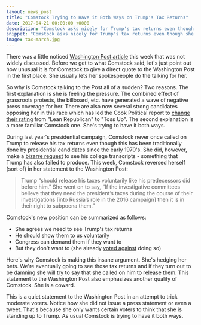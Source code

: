 ```yaml
---
layout: news_post
title: "Comstock Trying to Have it Both Ways on Trump's Tax Returns"
date: 2017-04-21 00:00:00 +0000
description: "Comstock asks nicely for Trump's tax returns even though she voted against a measure that would force Congress to demand them."
snippet: "Comstock asks nicely for Trump's tax returns even though she voted against a measure that would force Congress to demand them."
image: tax-march.jpg
---
```


There was a little noticed [Washington Post article](https://www.washingtonpost.com/politics/even-in-red-states-republicans-feel-free-to-criticize-trump-on-his-taxes-and-travel/2017/04/19/693f4402-2517-11e7-bb9d-8cd6118e1409_story.html?hpid=hp_regional-hp-cards_rhp-card-politics%3Ahomepage%2Fcard&utm_term=.8312248b92fd) this week that was not widely discussed. Before we get to what Comstock said, let's just point out how unusual it is for Comstock to give a direct quote to the Washington Post in the first place. She usually lets her spokespeople do the talking for her.

So why is Comstock talking to the Post all of a sudden? Two reasons. The first explanation is she is feeling the pressure. The combined effect of grassroots protests, the billboard, etc. have generated a wave of negative press coverage for her. There are also now several strong candidates opposing her in this race which has led the Cook Political report to [change their rating](http://cookpolitical.com/story/10320) from "Lean Republican" to "Toss Up". The second explanation is a more familiar Comstock one. She's trying to have it both ways.

During last year's presidential campaign, Comstock never once called on Trump to release his tax returns even though this has been traditionally done by presidential candidates since the early 1970's. She did, however, make a [bizarre request](http://www.loudountimes.com/news/article/rep._comstock_rips_trump_daddy_gave_him_his_money432) to see his college transcripts - something that Trump has also failed to produce. This week, Comstock reversed herself (sort of) in her statement to the Washington Post:

> Trump “should release his taxes voluntarily like his predecessors did before him.” She went on to say, “If the investigative committees believe that they need the president’s taxes during the course of their investigations [into Russia’s role in the 2016 campaign] then it is in their right to subpoena them.”

Comstock's new position can be summarized as follows:

* She agrees we need to see Trump's tax returns
* He should show them to us voluntarily
* Congress can demand them if they want to
* But they don't want to (she already [voted against](http://clerk.house.gov/evs/2017/roll101.xml) doing so)

Here's why Comstock is making this insane argument. She's hedging her bets. We're eventually going to see those tax returns and if they turn out to be damning she will try to say that she called on him to release them. This statement to the Washington Post also emphasizes another quality of Comstock. She is a coward.

This is a quiet statement to the Washington Post in an attempt to trick moderate voters. Notice how she did not issue a press statement or even a tweet. That's because she only wants certain voters to think that she is standing up to Trump. As usual Comstock is trying to have it both ways.
